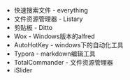 * 快速搜索文件 - everything
* 文件资源管理器 - Listary
* 剪贴板 - Ditto
* Wox - Windows版本的alfred
* AutoHotKey - windows下的自动化工具
* Typora - markdown编辑工具
* TotalCommander - 文件资源管理器
* iSlider 